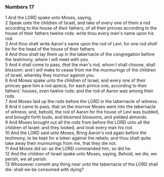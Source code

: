 ### Numbers 17

1 And the LORD spake unto Moses, saying,  
2 Speak unto the children of Israel, and take of every one of them a rod according to the house of *their* fathers, of all their princes according to the house of their fathers twelve rods: write thou every man's name upon his rod.  
3 And thou shalt write Aaron's name upon the rod of Levi: for one rod *shall be* for the head of the house of their fathers.  
4 And thou shalt lay them up in the tabernacle of the congregation before the testimony, where I will meet with you.  
5 And it shall come to pass, *that* the man's rod, whom I shall choose, shall blossom: and I will make to cease from me the murmurings of the children of Israel, whereby they murmur against you.  
6 And Moses spake unto the children of Israel, and every one of their princes gave him a rod apiece, for each prince one, according to their fathers' houses, *even* twelve rods: and the rod of Aaron *was* among their rods.  
7 And Moses laid up the rods before the LORD in the tabernacle of witness.  
8 And it came to pass, that on the morrow Moses went into the tabernacle of witness; and, behold, the rod of Aaron for the house of Levi was budded, and brought forth buds, and bloomed blossoms, and yielded almonds.  
9 And Moses brought out all the rods from before the LORD unto all the children of Israel: and they looked, and took every man his rod.  
10 And the LORD said unto Moses, Bring Aaron's rod again before the testimony, to be kept for a token against the rebels; and thou shalt quite take away their murmurings from me, that they die not.  
11 And Moses did *so*: as the LORD commanded him, so did he.  
12 And the children of Israel spake unto Moses, saying, Behold, we die, we perish, we all perish.  
13 Whosoever cometh any thing near unto the tabernacle of the LORD shall die: shall we be consumed with dying?  
